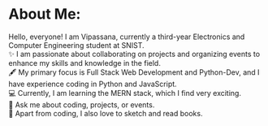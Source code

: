 # About Me:
Hello, everyone! I am Vipassana, currently a third-year Electronics and Computer Engineering student at SNIST.<br>
✨ I am passionate about collaborating on projects and organizing events to enhance my skills and knowledge in the field.<br>
🖋 My primary focus is Full Stack Web Development and Python-Dev, and I have experience coding in Python and JavaScript.<br>
💻 Currently, I am learning the MERN stack, which I find very exciting.<br>🌈 Ask me about coding, projects, or events.<br>
🤩 Apart from coding, I also love to sketch and read books.
